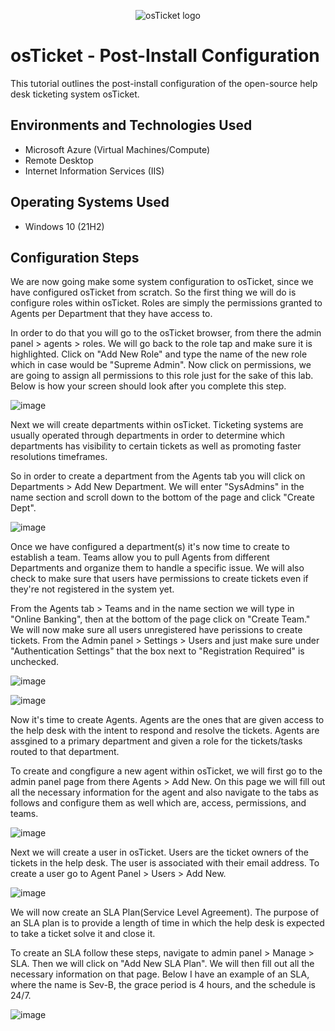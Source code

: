 <p align="center">
<img src="https://i.imgur.com/Clzj7Xs.png" alt="osTicket logo"/>
</p>

<h1>osTicket - Post-Install Configuration</h1>
This tutorial outlines the post-install configuration of the open-source help desk ticketing system osTicket.<br />


<h2>Environments and Technologies Used</h2>

- Microsoft Azure (Virtual Machines/Compute)
- Remote Desktop
- Internet Information Services (IIS)

<h2>Operating Systems Used </h2>

- Windows 10</b> (21H2)

<h2>Configuration Steps</h2>

We are now going make some system configuration to osTicket, since we have configured osTicket from scratch. So the first thing we will do is configure roles within osTicket. Roles are simply the permissions granted to Agents per Department that they have access to. 

In order to do that you will go to the osTicket browser, from there the admin panel > agents > roles. We will go back to the role tap and make sure it is highlighted. Click on "Add New Role" and type the name of the new role which in case would be "Supreme Admin". Now click on permissions, we are going to assign all permissions to this role just for the sake of this lab. Below is how your screen should look after you complete this step.

<p>
  
![image](https://github.com/user-attachments/assets/a9995dd5-05c6-4794-8251-612ff9d5a1cf)

</p>
<p>
Next we will create departments within osTicket. Ticketing systems are usually operated through departments in order to determine which departments has visibility to certain tickets as well as promoting faster resolutions timeframes. 
  
So in order to create a department from the Agents tab you will click on Departments > Add New Department. We will enter "SysAdmins" in the name section and scroll down to the bottom of the page and click "Create Dept".
  
</p>

![image](https://github.com/user-attachments/assets/29755da6-3e6f-4ac3-bf2a-8a69fed2b1e9)

</p>
<p>
Once we have configured a department(s) it's now time to create to establish a team. Teams allow you to pull Agents from different Departments and organize them to handle a specific issue. We will also check to make sure that users have permissions to create tickets even if they're not registered in the system yet.

From the Agents tab > Teams and in the name section we will type in "Online Banking", then at the bottom of the page click on "Create Team." We will now make sure all users unregistered have perissions to create tickets. From the Admin panel > Settings > Users and just make sure under "Authentication Settings" that the box next to "Registration Required" is unchecked.

</p>

![image](https://github.com/user-attachments/assets/7c7611ad-d5fe-4dfd-8170-2cfe51acc0bf)
</p>
<p>

![image](https://github.com/user-attachments/assets/66bae88b-5728-497a-bfae-22fc3922ed81)

Now it's time to create Agents. Agents are the ones that are given access to the help desk with the intent to respond and resolve the tickets. Agents are assgined to a primary department and given a role for the tickets/tasks routed to that department.

To create and congfigure a new agent within osTicket, we will first go to the admin panel page from there Agents > Add New. On this page we will fill out all the necessary information for the agent and also navigate to the tabs as follows and configure them as well which are, access, permissions, and teams.

</p>

![image](https://github.com/user-attachments/assets/754fb5e6-9c4b-4946-adaf-973647ae7998)

Next we will create a user in osTicket. Users are the ticket owners of the tickets in the help desk. The user is associated with their email address. To create a user go to Agent Panel > Users > Add New.

</p>

![image](https://github.com/user-attachments/assets/8d499319-f7cf-42ad-a16c-10863b7cb509)

We will now create an SLA Plan(Service Level Agreement). The purpose of an SLA plan is to provide a length of time in which the help desk is expected to take a ticket solve it and  close it.

To create an SLA follow these steps, navigate to admin panel > Manage > SLA. Then we will click on "Add New SLA Plan". We will then fill out all the necessary information on that page. Below I have an example of an SLA, where the name is Sev-B, the grace period is 4 hours, and the schedule is 24/7.

</p>

![image](https://github.com/user-attachments/assets/262681b5-aaee-4733-a654-ceec7bdce1db)
